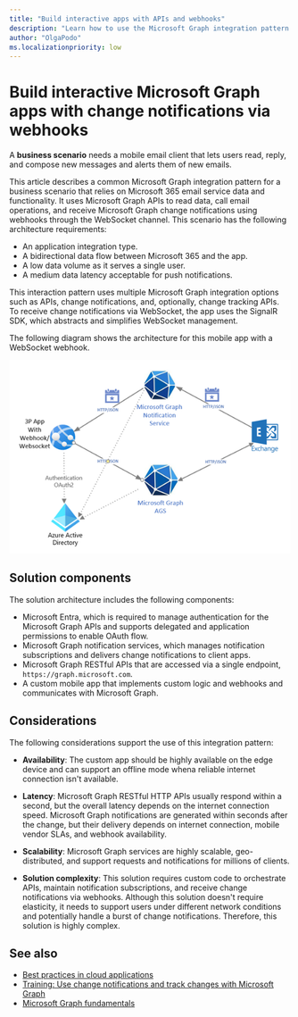 ```yaml
---
title: "Build interactive apps with APIs and webhooks"
description: "Learn how to use the Microsoft Graph integration pattern for interactive apps that use change notifications."
author: "OlgaPodo"
ms.localizationpriority: low
---
```


# Build interactive Microsoft Graph apps with change notifications via webhooks

A **business scenario** needs a mobile email client that lets users read, reply, and compose new messages and alerts them of new emails.

This article describes a common Microsoft Graph integration pattern for a business scenario that relies on Microsoft 365 email service data and functionality. It uses Microsoft Graph APIs to read data, call email operations, and receive Microsoft Graph change notifications using webhooks through the WebSocket channel. This scenario has the following architecture requirements:

- An application integration type.
- A bidirectional data flow between Microsoft 365 and the app.
- A low data volume as it serves a single user.
- A medium data latency acceptable for push notifications.
  
This interaction pattern uses multiple Microsoft Graph integration options such as APIs, change notifications, and, optionally, change tracking APIs. To receive change notifications via WebSocket, the app uses the SignalR SDK, which abstracts and simplifies WebSocket management.

The following diagram shows the architecture for this mobile app with a WebSocket webhook.

![A diagram that shows how the Microsoft Graph notification service interacts with Exchange, Microsoft Graph REST APIs, an app with webhook, and Microsoft Entra for authentication](.././images/graph-arc-center/HybridAPIWebhooks.png)

## Solution components

The solution architecture includes the following components:

- Microsoft Entra, which is required to manage authentication for the Microsoft Graph APIs and supports delegated and application permissions to enable OAuth flow.
- Microsoft Graph notification services, which manages notification subscriptions and delivers change notifications to client apps.
- Microsoft Graph RESTful APIs that are accessed via a single endpoint, `https://graph.microsoft.com`.
- A custom mobile app that implements custom logic and webhooks and communicates with Microsoft Graph. 

## Considerations

The following considerations support the use of this integration pattern:

- **Availability**: The custom app should be highly available on the edge device and can support an offline mode whena reliable internet connection isn't available.

- **Latency**: Microsoft Graph RESTful HTTP APIs usually respond within a second, but the overall latency depends on the internet connection speed. Microsoft Graph notifications are generated within seconds after the change, but their delivery depends on internet connection, mobile vendor SLAs, and webhook availability.

- **Scalability**: Microsoft Graph services are highly scalable, geo-distributed, and support requests and notifications for millions of clients.

- **Solution complexity**: This solution requires custom code to orchestrate APIs, maintain notification subscriptions, and receive change notifications via webhooks. Although this solution doesn't require elasticity, it needs to support users under different network conditions and potentially handle a burst of change notifications. Therefore, this solution is highly complex.

## See also

- [Best practices in cloud applications]([./../webhooks.md](https://learn.microsoft.com/en-us/azure/architecture/best-practices/index-best-practices))
- [Training: Use change notifications and track changes with Microsoft Graph](/training/modules/msgraph-changenotifications-trackchanges)
- [Microsoft Graph fundamentals](/training/basics-learn-graph)

